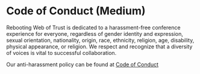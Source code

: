 # Code of Conduct (Medium)
Rebooting Web of Trust is dedicated to a harassment-free conference experience for everyone, regardless of gender identity and expression, sexual orientation, nationality, origin, race, ethnicity, religion, age, disability, physical appearance, or religion. We respect and recognize that a diversity of voices is vital to successful collaboration.

Our anti-harassment policy can be found at [Code of Conduct](code_of_conduct_long.md)
